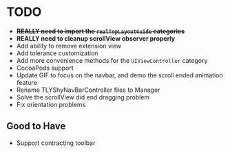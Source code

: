 
# TODO

+ ~~**REALLY need to import the `realTopLayoutGuide` categories**~~
+ **REALLY need to cleanup scrollView observer properly**
+ Add ability to remove extension view
+ Add tolerance customization 
+ Add more convenience methods for the `UIViewController` category
+ CocoaPods support
+ Update GIF to focus on the navbar, and demo the scroll ended animation feature
+ Rename TLYShyNavBarController files to Manager
+ Solve the scrollView did end dragging problem
+ Fix orientation problems

## Good to Have

+ Support contracting toolbar
